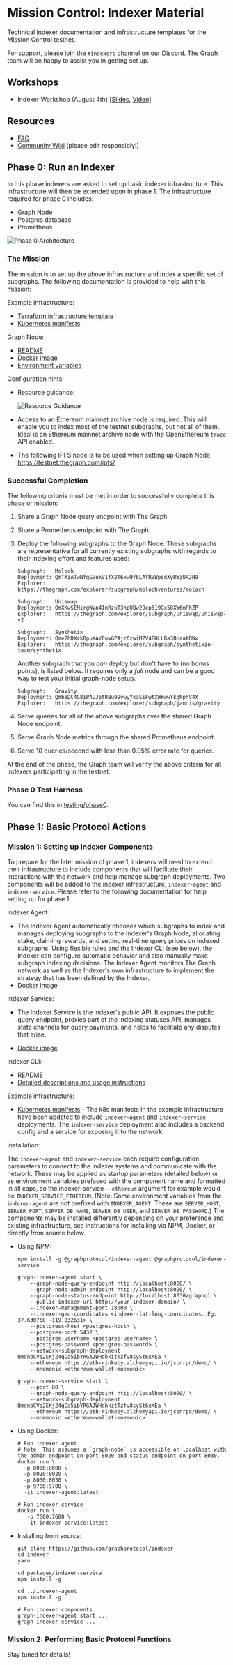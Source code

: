 # Mission Control: Indexer Material

Technical indexer documentation and infrastructure templates for the Mission Control testnet.

For support, please join the `#indexers` channel on [our
Discord](https://thegraph.com/discord). The Graph team will be happy to
assist you in getting set up.

## Workshops

- Indexer Workshop (August 4th) [[Slides](./files/indexer-workshop.pdf), [Video](https://www.youtube.com/watch?v=zRiJ_Q3EPH8)]

## Resources

- [FAQ](./faq.md)
- [Community Wiki](https://github.com/graphprotocol/mission-control-indexer/wiki) (please edit responsibly!)

## Phase 0: Run an Indexer

In this phase indexers are asked to set up basic indexer infrastructure. This
infrastructure will then be extended upon in phase 1. The infrastructure
required for phase 0 includes:

- Graph Node
- Postgres database
- Prometheus

![Phase 0 Architecture](files/phase0-architecture.png)

### The Mission

The mission is to set up the above infrastructure and index a specific set of
subgraphs. The following documentation is provided to help with this mission:

Example infrastructure:

- [Terraform infrastructure template](./terraform/)
- [Kubernetes manifests](./k8s/)

Graph Node:

- [README](https://github.com/graphprotocol/graph-node/)
- [Docker image](https://hub.docker.com/r/graphprotocol/graph-node)
- [Environment variables](https://github.com/graphprotocol/graph-node/tree/master/docs/environment-variables.md)

Configuration hints:

- Resource guidance:

  ![Resource Guidance](files/infrastructure-resources.png)

- Access to an Ethereum mainnet archive node is required. This will enable
  you to index most of the testnet subgraphs, but not all of them. Ideal is an
  Ethereum mainnet archive node with the OpenEthereum `trace` API enabled.
- The following IPFS node is to be used when setting up Graph Node:
  https://testnet.thegraph.com/ipfs/

### Successful Completion

The following criteria must be met in order to successfully complete this
phase or mission:

1. Share a Graph Node query endpoint with The Graph.
2. Share a Prometheus endpoint with The Graph.
3. Deploy the following subgraphs to the Graph Node. These subgraphs are
   representative for all currently existing subgraphs with regards to their
   indexing effort and features used:

   ```
   Subgraph:   Moloch
   Deployment: QmTXzATwNfgGVukV1fX2T6xw9f6LAYRVWpsdXyRWzUR2H9
   Explorer:   https://thegraph.com/explorer/subgraph/molochventures/moloch
   ```

   ```
   Subgraph:   Uniswap
   Deployment: QmXKwSEMirgWVn41nRzkT3hpUBw29cp619Gx58XW6mPhZP
   Explorer:   https://thegraph.com/explorer/subgraph/uniswap/uniswap-v2
   ```

   ```
   Subgraph:   Synthetix
   Deployment: Qme2hDXrkBpuXAYEuwGPAjr6zwiMZV4FHLLBa3BHzatBWx
   Explorer:   https://thegraph.com/explorer/subgraph/synthetixio-team/synthetix
   ```

   Another subgraph that you _can_ deploy but don't have to (no bonus points),
   is listed below. It requires only a _full_ node and can be a good way to test
   your initial graph-node setup.

   ```
   Subgraph:   Gravity
   Deployment: QmbeDC4G8iPAUJ6tRBu99vwyYkaSiFwtXWKwwYkoNphV4X
   Explorer:   https://thegraph.com/explorer/subgraph/jannis/gravity
   ```

4. Serve queries for all of the above subgraphs over the shared Graph Node endpoint.
5. Serve Graph Node metrics through the shared Prometheus endpoint.
6. Serve 10 queries/second with less than 0.05% error rate for queries.

At the end of the phase, the Graph team will verify the above criteria for
all indexers participating in the testnet.

### Phase 0 Test Harness

You can find this in [testing/phase0](./testing/phase0/).

## Phase 1: Basic Protocol Actions

### Mission 1: Setting up Indexer Components

To prepare for the later mission of phase 1, indexers will need to extend their infrastructure to include components
that will facilitate their interactions with the network and help manage subgraph deployments. Two components will be 
added to the indexer infrastructure, `indexer-agent` and `indexer-service`. Please refer to the following documentation
for help setting up for phase 1. 

Indexer Agent:

- The Indexer Agent automatically chooses which subgraphs to index and manages deploying subgraphs to the Indexer's 
Graph Node, allocating stake, claiming rewards, and setting real-time query prices on indexed subgraphs. Using flexible 
rules and the Indexer CLI (see below), the Indexer can configure automatic behavior and also manually make subgraph 
indexing decisions. The Indexer Agent monitors The Graph network as well as the Indexer's own infrastructure to implement 
the strategy that has been defined by the Indexer.
- [Docker image](https://registry.hub.docker.com/graphprotocol/indexer-agent)

Indexer Service:
- The Indexer Service is the indexer's public API. It exposes the public query endpoint,
proxies part of the indexing statuses API, manages state channels for query payments, and helps to facilitate any disputes that arise. 

- [Docker image](https://registry.hub.docker.com/graphprotocol/indexer-service)

Indexer CLI: 

- [README](https://github.com/graphprotocol/clis/)
- [Detailed descriptions and usage instructions](./k8s/README#Managing-subgraphs-using-the-Indexer-Agent)

Example infrastructure:

- [Kubernetes manifests](./k8s/) - The k8s manifests in the example infrastructure have been updated to include 
`indexer-agent` and `indexer-service` deployments.  The `indexer-service` deployment also includes a backend config and 
a service for exposing it to the network.

Installation:

The `indexer-agent` and `indexer-service` each require configuration parameters 
to connect to the indexer systems and communicate with the network.  These may be applied as 
startup parameters (detailed below) or as environment variables prefaced with the component name and
formatted in all caps, so the indexer-service `--ethereum` argument for example would be `INDEXER_SERVICE_ETHEREUM`. (Note: Some environment variables from the `indexer-agent` are not prefixed with `INDEXER_AGENT`. These are `SERVER_HOST`, `SERVER_PORT`, `SERVER_DB_NAME`, `SERVER_DB_USER`, and `SERVER_DB_PASSWORD`.)
The components may be installed differently depending on your preference and existing infrastructure, see instructions
for installing via NPM, Docker, or directly from source below. 

- Using NPM:
    ```
    npm install -g @graphprotocol/indexer-agent @graphprotocol/indexer-service
    
    graph-indexer-agent start \
        --graph-node-query-endpoint http://localhost:8000/ \
        --graph-node-admin-endpoint http://localhost:8020/ \        
        --graph-node-status-endpoint http://localhost:8030/graphql \
        --public-indexer-url http://your.indexer.domain/ \
        --indexer-management-port 18000 \
        --indexer-geo-coordinates <indexer-lat-long-coordinates. Eg: 37.630768 -119.032631> \
        --postgress-host <postgres-host> \
        --postgres-port 5432 \
        --postgres-username <postgres-username> \
        --postgres-password <postgres-password> \ 
        --network-subgraph-deployment QmdnbCVq2EKj24qCa5ibYRGAJWHdhkitTzfv8sySt6xKEa \
        --ethereum https://eth-rinkeby.alchemyapi.io/jsonrpc/demo/ \
        --mnemonic <ethereum-wallet-mnemonic>
    
    graph-indexer-service start \
        --port 80 \
        --graph-node-query-endpoint http://localhost:8000/ \
        --network-subgraph-deployment QmdnbCVq2EKj24qCa5ibYRGAJWHdhkitTzfv8sySt6xKEa \
        --ethereum https://eth-rinkeby.alchemyapi.io/jsonrpc/demo/ \
        --mnemonic <ethereum-wallet-mnemonic>
    ```
    
- Using Docker: 
    ```
    # Run indexer agent 
    # Note: This assumes a `graph-node` is accessible on localhost with the admin endpoint on port 8020 and status endpoint on port 8030. 
    docker run \
      -p 8000:8000 \
      -p 8020:8020 \
      -p 8030:8030 \
      -p 9700:9700 \
      -it indexer-agent:latest  
    
    # Run indexer service
    docker run \
       -p 7600:7600 \
       -it indexer-service:latest   
    ```
    
- Installing from source:
    ```
    git clone https://github.com/graphprotocol/indexer
    cd indexer
    yarn

    cd packages/indexer-service
    npm install -g

    cd ../indexer-agent
    npm install -g

    # Run indexer components
    graph-indexer-agent start ...
    graph-indexer-service ...
    ```

### Mission 2: Performing Basic Protocol Functions

Stay tuned for details!

